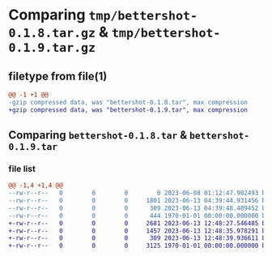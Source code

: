 # Comparing `tmp/bettershot-0.1.8.tar.gz` & `tmp/bettershot-0.1.9.tar.gz`

## filetype from file(1)

```diff
@@ -1 +1 @@
-gzip compressed data, was "bettershot-0.1.8.tar", max compression
+gzip compressed data, was "bettershot-0.1.9.tar", max compression
```

## Comparing `bettershot-0.1.8.tar` & `bettershot-0.1.9.tar`

### file list

```diff
@@ -1,4 +1,4 @@
--rw-r--r--   0        0        0        0 2023-06-08 01:12:47.902493 bettershot-0.1.8/README.md
--rw-r--r--   0        0        0     1801 2023-06-13 04:39:44.931456 bettershot-0.1.8/bettershot/__init__.py
--rw-r--r--   0        0        0      309 2023-06-13 04:39:48.409452 bettershot-0.1.8/pyproject.toml
--rw-r--r--   0        0        0      444 1970-01-01 00:00:00.000000 bettershot-0.1.8/PKG-INFO
+-rw-r--r--   0        0        0     2681 2023-06-13 12:48:27.546485 bettershot-0.1.9/README.md
+-rw-r--r--   0        0        0     1457 2023-06-13 12:48:35.978291 bettershot-0.1.9/bettershot/__init__.py
+-rw-r--r--   0        0        0      309 2023-06-13 12:48:39.936611 bettershot-0.1.9/pyproject.toml
+-rw-r--r--   0        0        0     3125 1970-01-01 00:00:00.000000 bettershot-0.1.9/PKG-INFO
```

